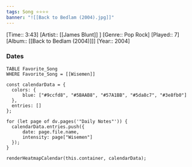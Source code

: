 ```yaml
---
tags: Song ⭐⭐⭐⭐ 
banner: "![[Back to Bedlam (2004).jpg]]"
---
```

[Time:: 3:43]
[Artist:: [[James Blunt]] ]
[Genre:: Pop Rock]
[Played:: 7]
[Album:: [[Back to Bedlam (2004)]]]
[Year:: 2004]
### Dates
````dataview
TABLE Favorite_Song
WHERE Favorite_Song = [[Wisemen]]
````
  ```dataviewjs
const calendarData = { 
	colors: { 
		blue: ["#9ccfd8", "#5BAAB8", "#57A1BB", "#5da8c7", "#3e8fb0"] 
	}, 
	entries: [] 
}; 

for (let page of dv.pages('"Daily Notes"')) { 
	calendarData.entries.push({ 
		date: page.file.name, 
		intensity: page["Wisemen"]
	}); 
} 

renderHeatmapCalendar(this.container, calendarData);
```
